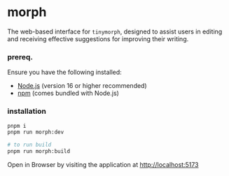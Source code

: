 # morph

The web-based interface for `tinymorph`, designed to assist users in editing and receiving effective suggestions for improving their writing.

### prereq.

Ensure you have the following installed:

- [Node.js](https://nodejs.org/) (version 16 or higher recommended)
- [npm](https://www.npmjs.com/) (comes bundled with Node.js)

### installation

```bash
pnpm i
pnpm run morph:dev

# to run build
pnpm run morph:build
```

Open in Browser by visiting the application at [http://localhost:5173](http://localhost:5173)

